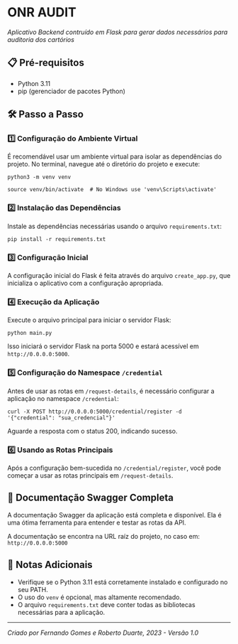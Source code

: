 # ONR AUDIT
_Aplicativo Backend contruído em Flask para gerar dados necessários para auditoria dos cartórios_

## 📋 Pré-requisitos
- Python 3.11
- pip (gerenciador de pacotes Python)

## 🛠️ Passo a Passo

### 1️⃣ Configuração do Ambiente Virtual
É recomendável usar um ambiente virtual para isolar as dependências do projeto. No terminal, navegue até o diretório do projeto e execute:

`python3 -m venv venv`

`source venv/bin/activate  # No Windows use 'venv\Scripts\activate'`

### 2️⃣ Instalação das Dependências
Instale as dependências necessárias usando o arquivo `requirements.txt`:

`pip install -r requirements.txt`

### 3️⃣ Configuração Inicial
A configuração inicial do Flask é feita através do arquivo `create_app.py`, que inicializa o aplicativo com a configuração apropriada.

### 4️⃣ Execução da Aplicação
Execute o arquivo principal para iniciar o servidor Flask:

`python main.py`


Isso iniciará o servidor Flask na porta 5000 e estará acessível em `http://0.0.0.0:5000`.

### 5️⃣ Configuração do Namespace `/credential`
Antes de usar as rotas em `/request-details`, é necessário configurar a aplicação no namespace `/credential`:

`curl -X POST http://0.0.0.0:5000/credential/register -d '{"credential": "sua_credencial"}'`


Aguarde a resposta com o status 200, indicando sucesso.

### 6️⃣ Usando as Rotas Principais
Após a configuração bem-sucedida no `/credential/register`, você pode começar a usar as rotas principais em `/request-details`.

## 📖 Documentação Swagger Completa
A documentação Swagger da aplicação está completa e disponível. Ela é uma ótima ferramenta para entender e testar as rotas da API.

A documentação se encontra na URL raíz do projeto, no caso em: `http://0.0.0.0:5000`

## 📝 Notas Adicionais
- Verifique se o Python 3.11 está corretamente instalado e configurado no seu PATH.
- O uso do `venv` é opcional, mas altamente recomendado.
- O arquivo `requirements.txt` deve conter todas as bibliotecas necessárias para a aplicação.

---

_Criado por Fernando Gomes e Roberto Duarte, 2023 - Versão 1.0_
